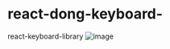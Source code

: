 # react-dong-keyboard-
react-keyboard-library
![image](https://github.com/user-attachments/assets/9e8da081-d1f8-4ecc-8cd5-de31b8d82ec9)
